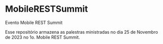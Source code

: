 # MobileRESTSummit
Evento Mobile REST Summit

Esse repositório armazena as palestras ministradas no dia 25 de Novembro de 2023 no 1o. Mobile REST Summit.

